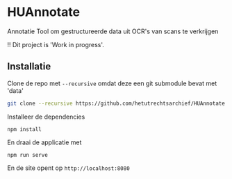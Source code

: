 # HUAnnotate
Annotatie Tool om gestructureerde data uit OCR's van scans te verkrijgen

!! Dit project is 'Work in progress'.

## Installatie
Clone de repo met `--recursive` omdat deze een git submodule bevat met 'data'
```bash
git clone --recursive https://github.com/hetutrechtsarchief/HUAnnotate.git
```

Installeer de dependencies

```
npm install
```

En draai de applicatie met

```
npm run serve
```

En de site opent op `http://localhost:8080`